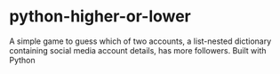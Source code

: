 # python-higher-or-lower
A simple game to guess which of two accounts, a list-nested dictionary containing social media account details, has more followers. Built with Python
